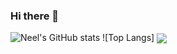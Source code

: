 ### Hi there 👋
![Neel's GitHub stats](https://github-readme-stats.vercel.app/api?username=Neel-shetty&show_icons=true&theme=radical&hide=stars,issues)
![Top Langs]
<img align="center" src="https://github-readme-stats.vercel.app/api/top-langs/?username=Neel-shetty&layout=compact" />

<!--
**Neel-shetty/Neel-shetty** is a ✨ _special_ ✨ repository because its `README.md` (this file) appears on your GitHub profile.

Here are some ideas to get you started:

- 🔭 I’m currently working on ...
- 🌱 I’m currently learning ...
- 👯 I’m looking to collaborate on ...
- 🤔 I’m looking for help with ...
- 💬 Ask me about ...
- 📫 How to reach me: ...
- 😄 Pronouns: ...
- ⚡ Fun fact: ...
-->
